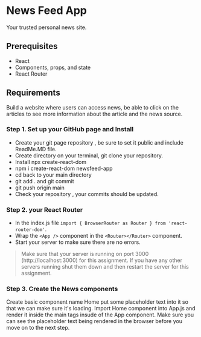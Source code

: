 # News Feed App
Your trusted personal news site.

## Prerequisites

- React
- Components, props, and state
- React Router


## Requirements

Build a website where users can access news, be able to click on the articles to see more information about the article and the news source. 

### Step 1. Set up your GitHub page and Install

- Create your git page repository , be sure to set it public and include ReadMe.MD file. 
- Create directory on your terminal, git clone your repository.
- Install npx create-react-dom
- npm i create-react-dom newsfeed-app
- cd back to your main directory
- git add . and git commit
- git push origin main
- Check your repository , your commits should be updated.

### Step 2. your React Router 
 - In the index.js file `import { BrowserRouter as Router } from 'react-router-dom'`.
 - Wrap the `<App />` component in the `<Router></Router>` component.
 - Start your server to make sure there are no errors.

> Make sure that your server is running on port 3000 (http://localhost:3000) for this assignment. If you have any other servers running shut them down and then restart the server for this assignment.


### Step 3. Create the News components

Create basic component name Home put some placeholder text into it so that we can make sure it's loading. Import Home component into App.js and render it inside the main tags insude of the App component. Make sure you can see the placeholder text being rendered in the browser before you move on to the next step.



